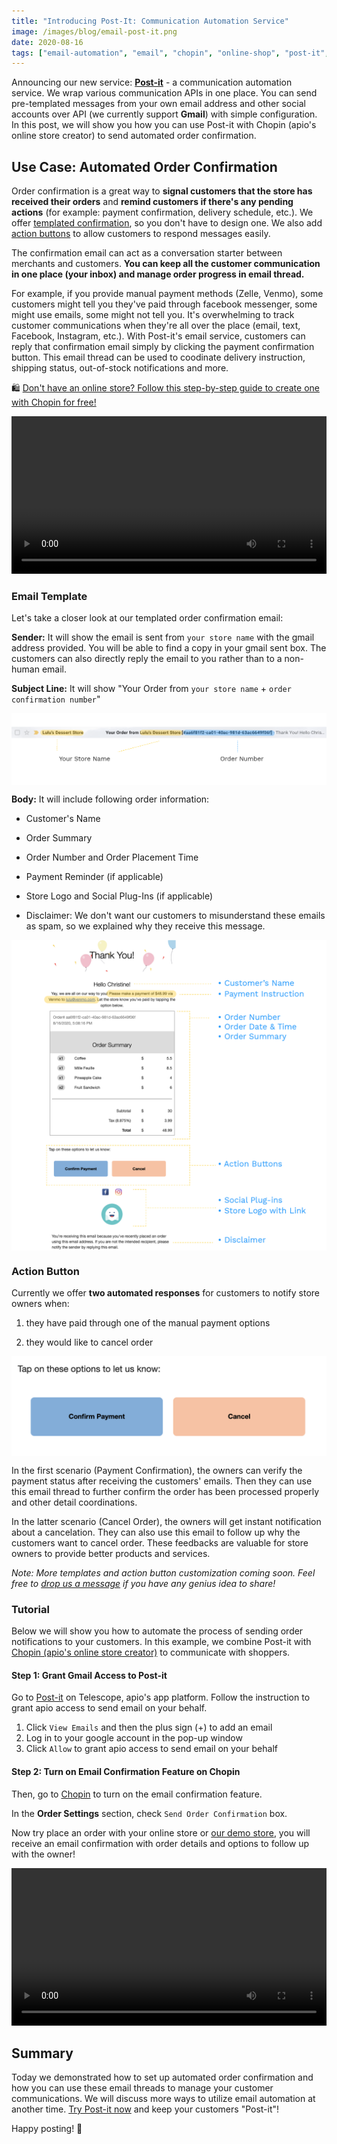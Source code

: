 ```yaml
---
title: "Introducing Post-It: Communication Automation Service"
image: /images/blog/email-post-it.png
date: 2020-08-16
tags: ["email-automation", "email", "chopin", "online-shop", "post-it", "tutorial", "use-case","order-confirmation", "product-updates"]
---
```


Announcing our new service: **[Post-it](https://telescope.apiobuild.com/app/post-it)** - a communication automation service. We wrap various communication APIs in one place. You can send pre-templated messages from your own email address and other social accounts over API (we currently support **Gmail**) with simple configuration. In this post, we will show you how you can use Post-it with Chopin (apio\'s online store creator) to send automated order confirmation. 

## Use Case: Automated Order Confirmation

Order confirmation is a great way to **signal customers that the store has received their orders** and **remind customers if there's any pending actions** (for example: payment confirmation, delivery schedule, etc.). We offer [templated confirmation](#email-template), so you don't have to design one. We also add [action buttons](#action-button) to allow customers to respond messages easily. 

The confirmation email can act as a conversation starter between merchants and customers. **You can keep all the customer communication in one place (your inbox) and manage order progress in email thread.**

For example, if you provide manual payment methods (Zelle, Venmo), some customers might tell you they've paid through facebook messenger, some might use emails, some might not tell you. It's overwhelming to track customer communications when they're all over the place (email, text, Facebook, Instagram, etc.). With Post-it's email service, customers can reply that confirmation email simply by clicking the payment confirmation button. This email thread can be used to coodinate delivery instruction, shipping status, out-of-stock notifications and more. 

🛍️ [Don\'t have an online store? Follow this step-by-step guide to create one with Chopin for free!](https://apiobuild.com/blog/how-to-create-web-store-with-apio)

<video width="100%" loop="true" autoplay="true" controls style="align: center">
<source src="/video/action-button-demo.mp4" type="video/mp4" />
</video>

### Email Template

Let's take a closer look at our templated order confirmation email:

**Sender:** It will show the email is sent from `your store name` with the gmail address provided. You will be able to find a copy in your gmail sent box. The customers can also directly reply the email to you rather than to a non-human email.

**Subject Line:** It will show "Your Order from `your store name` + `order confirmation number`"

<img src="/images/blog/email-subject.png" class="post-img">

**Body:** It will include following order information:
    
- Customer's Name

- Order Summary

- Order Number and Order Placement Time

- Payment Reminder (if applicable)

- Store Logo and Social Plug-Ins (if applicable)

- Disclaimer: We don't want our customers to misunderstand these emails as spam, so we explained why they receive this message.

<img src="/images/blog/order-email-template.png" class="post-img">


### Action Button

Currently we offer **two automated responses** for customers to notify store owners when:

1. they have paid through one of the manual payment options

2. they would like to cancel order

<img src="/images/blog/action-button.png" class="post-img">

In the first scenario (Payment Confirmation), the owners can verify the payment status after receiving the customers' emails. Then they can use this email thread to further confirm the order has been processed properly and other detail coordinations.

In the latter scenario (Cancel Order), the owners will get instant notification about a cancelation. They can also use this email to follow up why the customers want to cancel order. These feedbacks are valuable for store owners to provide better products and services.

*Note: More templates and action button customization coming soon. Feel free to [drop us a message](https://apiobuild.com/forms/business/) if you have any genius idea to share!*

### Tutorial

Below we will show you how to automate the process of sending order notifications to your customers. In this example, we combine Post-it with [Chopin (apio\'s online store creator)](https://telescope.apiobuild.com/app/chopin/configure) to communicate with shoppers. 

#### Step 1: Grant Gmail Access to Post-it

Go to [Post-it](https://telescope.apiobuild.com/app/post-it/configure) on Telescope, apio's app platform. Follow the instruction to grant apio access to send email on your behalf.

1. Click `View Emails` and then the plus sign (+) to add an email
2. Log in to your google account in the pop-up window
3. Click `Allow` to grant apio access to send email on your behalf


#### Step 2: Turn on Email Confirmation Feature on Chopin

Then, go to [Chopin](https://telescope.apiobuild.com/app/chopin/configure) to turn on the email confirmation feature. 

In the **Order Settings** section, check `Send Order Confirmation` box.

Now try place an order with your online store or [our demo store](https://chopin.apiobuild.com/demo-store), you will receive an email confirmation with order details and options to follow up with the owner!

<video width="100%" loop="true" autoplay="true" controls style="align: center">
<source src="/video/turn-on-post-it.mp4" type="video/mp4" />
</video>

## Summary

Today we demonstrated how to set up automated order confirmation and how you can use these email threads to manage your customer communications. We will discuss more ways to utilize email automation at another time. [Try Post-it now](https://telescope.apiobuild.com/app/post-it/configure) and keep your customers "Post-it"!

Happy posting! 📝

<style>
.post-img {
    display: block;
    margin-left: auto;
    margin-right: auto;
    max-width: 100%;
}
</style>